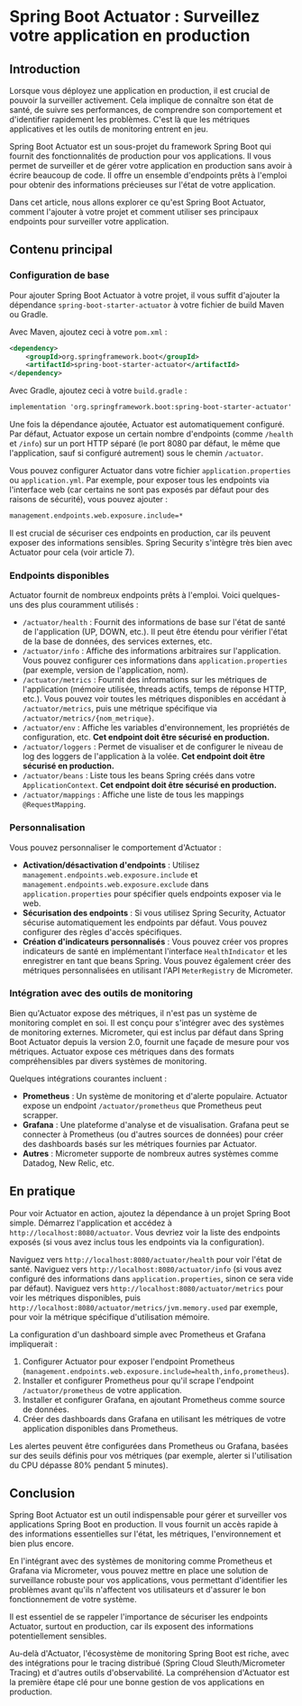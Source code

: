 # Spring Boot Actuator : Surveillez votre application en production

## Introduction

Lorsque vous déployez une application en production, il est crucial de pouvoir la surveiller activement. Cela implique de connaître son état de santé, de suivre ses performances, de comprendre son comportement et d'identifier rapidement les problèmes. C'est là que les métriques applicatives et les outils de monitoring entrent en jeu.

Spring Boot Actuator est un sous-projet du framework Spring Boot qui fournit des fonctionnalités de production pour vos applications. Il vous permet de surveiller et de gérer votre application en production sans avoir à écrire beaucoup de code. Il offre un ensemble d'endpoints prêts à l'emploi pour obtenir des informations précieuses sur l'état de votre application.

Dans cet article, nous allons explorer ce qu'est Spring Boot Actuator, comment l'ajouter à votre projet et comment utiliser ses principaux endpoints pour surveiller votre application.

## Contenu principal

### Configuration de base

Pour ajouter Spring Boot Actuator à votre projet, il vous suffit d'ajouter la dépendance `spring-boot-starter-actuator` à votre fichier de build Maven ou Gradle.

Avec Maven, ajoutez ceci à votre `pom.xml` :

```xml
<dependency>
    <groupId>org.springframework.boot</groupId>
    <artifactId>spring-boot-starter-actuator</artifactId>
</dependency>
```

Avec Gradle, ajoutez ceci à votre `build.gradle` :

```xml
implementation 'org.springframework.boot:spring-boot-starter-actuator'
```

Une fois la dépendance ajoutée, Actuator est automatiquement configuré. Par défaut, Actuator expose un certain nombre d'endpoints (comme `/health` et `/info`) sur un port HTTP séparé (le port 8080 par défaut, le même que l'application, sauf si configuré autrement) sous le chemin `/actuator`.

Vous pouvez configurer Actuator dans votre fichier `application.properties` ou `application.yml`. Par exemple, pour exposer tous les endpoints via l'interface web (car certains ne sont pas exposés par défaut pour des raisons de sécurité), vous pouvez ajouter :

```xml
management.endpoints.web.exposure.include=*
```

Il est crucial de sécuriser ces endpoints en production, car ils peuvent exposer des informations sensibles. Spring Security s'intègre très bien avec Actuator pour cela (voir article 7).

### Endpoints disponibles

Actuator fournit de nombreux endpoints prêts à l'emploi. Voici quelques-uns des plus couramment utilisés :

-   `/actuator/health` : Fournit des informations de base sur l'état de santé de l'application (UP, DOWN, etc.). Il peut être étendu pour vérifier l'état de la base de données, des services externes, etc.
-   `/actuator/info` : Affiche des informations arbitraires sur l'application. Vous pouvez configurer ces informations dans `application.properties` (par exemple, version de l'application, nom).
-   `/actuator/metrics` : Fournit des informations sur les métriques de l'application (mémoire utilisée, threads actifs, temps de réponse HTTP, etc.). Vous pouvez voir toutes les métriques disponibles en accédant à `/actuator/metrics`, puis une métrique spécifique via `/actuator/metrics/{nom_metrique}`.
-   `/actuator/env` : Affiche les variables d'environnement, les propriétés de configuration, etc. **Cet endpoint doit être sécurisé en production.**
-   `/actuator/loggers` : Permet de visualiser et de configurer le niveau de log des loggers de l'application à la volée. **Cet endpoint doit être sécurisé en production.**
-   `/actuator/beans` : Liste tous les beans Spring créés dans votre `ApplicationContext`. **Cet endpoint doit être sécurisé en production.**
-   `/actuator/mappings` : Affiche une liste de tous les mappings `@RequestMapping`.

### Personnalisation

Vous pouvez personnaliser le comportement d'Actuator :

-   **Activation/désactivation d'endpoints** : Utilisez `management.endpoints.web.exposure.include` et `management.endpoints.web.exposure.exclude` dans `application.properties` pour spécifier quels endpoints exposer via le web.
-   **Sécurisation des endpoints** : Si vous utilisez Spring Security, Actuator sécurise automatiquement les endpoints par défaut. Vous pouvez configurer des règles d'accès spécifiques.
-   **Création d'indicateurs personnalisés** : Vous pouvez créer vos propres indicateurs de santé en implémentant l'interface `HealthIndicator` et les enregistrer en tant que beans Spring. Vous pouvez également créer des métriques personnalisées en utilisant l'API `MeterRegistry` de Micrometer.

### Intégration avec des outils de monitoring

Bien qu'Actuator expose des métriques, il n'est pas un système de monitoring complet en soi. Il est conçu pour s'intégrer avec des systèmes de monitoring externes. Micrometer, qui est inclus par défaut dans Spring Boot Actuator depuis la version 2.0, fournit une façade de mesure pour vos métriques. Actuator expose ces métriques dans des formats compréhensibles par divers systèmes de monitoring.

Quelques intégrations courantes incluent :

-   **Prometheus** : Un système de monitoring et d'alerte populaire. Actuator expose un endpoint `/actuator/prometheus` que Prometheus peut scrapper.
-   **Grafana** : Une plateforme d'analyse et de visualisation. Grafana peut se connecter à Prometheus (ou d'autres sources de données) pour créer des dashboards basés sur les métriques fournies par Actuator.
-   **Autres** : Micrometer supporte de nombreux autres systèmes comme Datadog, New Relic, etc.

## En pratique

Pour voir Actuator en action, ajoutez la dépendance à un projet Spring Boot simple. Démarrez l'application et accédez à `http://localhost:8080/actuator`. Vous devriez voir la liste des endpoints exposés (si vous avez inclus tous les endpoints via la configuration).

Naviguez vers `http://localhost:8080/actuator/health` pour voir l'état de santé.
Naviguez vers `http://localhost:8080/actuator/info` (si vous avez configuré des informations dans `application.properties`, sinon ce sera vide par défaut).
Naviguez vers `http://localhost:8080/actuator/metrics` pour voir les métriques disponibles, puis `http://localhost:8080/actuator/metrics/jvm.memory.used` par exemple, pour voir la métrique spécifique d'utilisation mémoire.

La configuration d'un dashboard simple avec Prometheus et Grafana impliquerait :
1.  Configurer Actuator pour exposer l'endpoint Prometheus (`management.endpoints.web.exposure.include=health,info,prometheus`).
2.  Installer et configurer Prometheus pour qu'il scrape l'endpoint `/actuator/prometheus` de votre application.
3.  Installer et configurer Grafana, en ajoutant Prometheus comme source de données.
4.  Créer des dashboards dans Grafana en utilisant les métriques de votre application disponibles dans Prometheus.

Les alertes peuvent être configurées dans Prometheus ou Grafana, basées sur des seuils définis pour vos métriques (par exemple, alerter si l'utilisation du CPU dépasse 80% pendant 5 minutes).

## Conclusion

Spring Boot Actuator est un outil indispensable pour gérer et surveiller vos applications Spring Boot en production. Il vous fournit un accès rapide à des informations essentielles sur l'état, les métriques, l'environnement et bien plus encore.

En l'intégrant avec des systèmes de monitoring comme Prometheus et Grafana via Micrometer, vous pouvez mettre en place une solution de surveillance robuste pour vos applications, vous permettant d'identifier les problèmes avant qu'ils n'affectent vos utilisateurs et d'assurer le bon fonctionnement de votre système.

Il est essentiel de se rappeler l'importance de sécuriser les endpoints Actuator, surtout en production, car ils exposent des informations potentiellement sensibles.

Au-delà d'Actuator, l'écosystème de monitoring Spring Boot est riche, avec des intégrations pour le tracing distribué (Spring Cloud Sleuth/Micrometer Tracing) et d'autres outils d'observabilité. La compréhension d'Actuator est la première étape clé pour une bonne gestion de vos applications en production.
